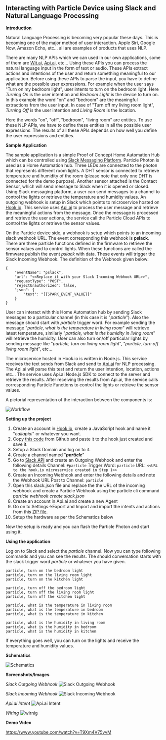 Interacting with Particle Device using Slack and Natural Language Processing
------------------------------------------------------------------------

**Introduction**

Natural Language Processing is becoming very popular these days. This is becoming one of the major method of user interaction. Apple Siri, Google Now, Amazon Echo, etc... all are examples of products that uses NLP.

There are many NLP APIs which we can used in our own applications, some of them are [Wit.ai](https://wit.ai/), [Api.ai](https://api.ai/), etc... Using these APIs you can process the natural language input in the form of text or audio. These APIs extract actions and intentions of the user and return something meaningful to our application. Before using these APIs to parse the input, you have to define what are the possible user expressions. For example when the user says "Turn on my bedroom light", user intents to turn on the bedroom light. Here *Turning On* is the user intention and *Bedroom Light* is the device to turn on. In this example the word "on" and "bedroom" are the meaningful extractions from the user input. In case of "Turn off my living room light", *Turning Off* is the user intention and *Living Room* is the location. 

Here the words "on", "off", "bedroom", "living room" are entities. To use these NLP APIs, we have to define these entities in all the possible user expressions. The results of all these APIs depends on how well you define the user expressions and entities.

**Sample Application**

The sample application is a simple Proof of Concept Home Automation Hub which can be controlled using [Slack Messaging Platform](https://slack.com). Particle Photon is used as a Home Automation hub. Three LEDs are connected to the photon that represents different room lights. A DHT sensor is connected to retrieve temperature and humidity of the room (please note that only one DHT is connected for the demo purpose). Another sensor attached is the Contact Sensor, which will send message to Slack when it is opened or closed. Using Slack messaging platform, a user can send messages to a channel to control the lights or retrieve the temperature and humidity values. An outgoing webhook is setup in Slack which points to microservice hosted on [Hook.io](http://hook.io/). This service uses [Api.ai](https://api.ai) to process the user message and retrieve the meaningful actions from the message. Once the message is processed and retrieve the user actions, the service call the Particle Cloud APIs to control the lights or retrieve the sensor values. 

On the Particle device side, a webhook is setup which points to an incoming slack webhook URL. The event corresponding this webhook is **pslack**. There are three particle functions defined in the firmware to retrieve the sensor values and to control lights. When these functions are called the firmware publish the event *pslack* with data. These events will trigger the Slack Incoming Webhook. The definition of the Webhook given below:

    {
    	"eventName": "pslack",
    	"url": "<<Replace it with your Slack Incoming Webhook URL>>",
    	"requestType": "POST",
    	"rejectUnauthorized": false,
    	"json": {
    		"text": "{{SPARK_EVENT_VALUE}}"
    	}
    }

User can interact with this Home Automation hub by sending Slack messages to a particular channel (in this case it is "*particle*"). Also the message should start with *particle* trigger word. For example sending the message "*particle, what is the temperature in living room*" will retrieve latest temperature, similarly "*particle, what is the humidity in living room*" will retrieve the humidity. User can also turn on/off particular lights by sending message like "*particle, turn on living room light*", "*particle, turn off living room light*", etc...

The microservice hosted in Hook.io is written in Node.js. This service receives the text sends from Slack and send to [Api.ai](https://api.ai/) for NLP processing. The Api.ai will parse this test and return the user intention, location, actions etc... The service uses Api.ai Node.js SDK to connect to the server and retrieve the results. After receiving the results from Api.ai, the service calls corresponding Particle Functions to control the lights or retrieve the sensor values.

A pictorial representation of the interaction between the components is:

![Workflow](https://raw.githubusercontent.com/krvarma/particle-slack/master/images/workflow.png)

**Setting up the project**

1. Create an account in [Hook.io](http://hook.io/), create a JavaScript hook and name it "*callapiai*" or whatever you want.
2. Copy [this code](https://raw.githubusercontent.com/krvarma/particle-slack/master/microservice/callapiai.js) from Github and paste it to the hook just created and save it.
3. Setup a Slack Domain and  log on to it.
4. Create a channel named "***particle***"
5. Go to [Slack API](https://api.slack.com/) and create an Outgoing Webhook and enter the following details
	Channel: `#particle`
	Trigger Word: `particle`
	URL: `<<URL to the hook.io microservice created in Step 1>>`
6. Create an Incoming Webhook and enter the following details and note the Webhook URL 
	Post to Channel: `particle`
7. Open this slack.json file and replace the the URL of the incoming webhook and create a Particle Webhook using the particle cli command
*particle webhook create slack.json*
8. Create an account in Api.ai and create a new Agent
9. Go on to Settings->Export and Import and import the intents and actions from this [ZIP file](https://github.com/krvarma/particle-slack/blob/master/api.ai/particle-integration.zip).
10. Setup the hardware as per the Schematics below

Now the setup is ready and you can flash the Particle Photon and start using it.

**Using the application**

Log on to Slack and select the *particle* channel. Now you can type following commands and you can see the results. The should conversation starts with the slack trigger word *particle* or whatever you have given.

    particle, turn on the bedroom light
    particle, turn on the living room light
    particle, turn on the kitchen light
    
    particle, turn off the bedroom light
    particle, turn off the living room light
    particle, turn off the kitchen light
    
    particle, what is the temperature in living room
    particle, what is the temperature in bedroom
    particle, what is the temperature in kitchen
    
    particle, what is the humidity in living room
    particle, what is the humidity in bedroom
    particle, what is the humidity in kitchen

If everything goes well, you can turn on the lights and receive the temperature and humidity values. 

**Schematics**

![Schematics](https://raw.githubusercontent.com/krvarma/particle-slack/master/images/schematics.png)

**Screenshots/Images**

*Slack Outgoing Webhook*
![Slack Outgoing Webhook](https://raw.githubusercontent.com/krvarma/particle-slack/master/images/outgoinghook.png)

*Slack Incoming Webhook*
![Slack Incoming Webhook](https://raw.githubusercontent.com/krvarma/particle-slack/master/images/incomingwebhook.png)

*Api.ai Intent*
![Api.ai Intent](https://raw.githubusercontent.com/krvarma/particle-slack/master/images/api.ai_exp.png)

*Wiring*
![wirnig](https://raw.githubusercontent.com/krvarma/particle-slack/master/images/wiring.JPG)

**Demo Video**

https://www.youtube.com/watch?v=T9Xm4V75vvM